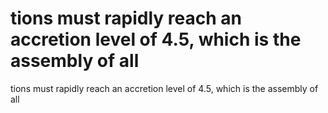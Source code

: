 # tions must rapidly reach an accretion level of 4.5, which is the assembly of all

tions must rapidly reach an accretion level of 4.5, which is the assembly of all